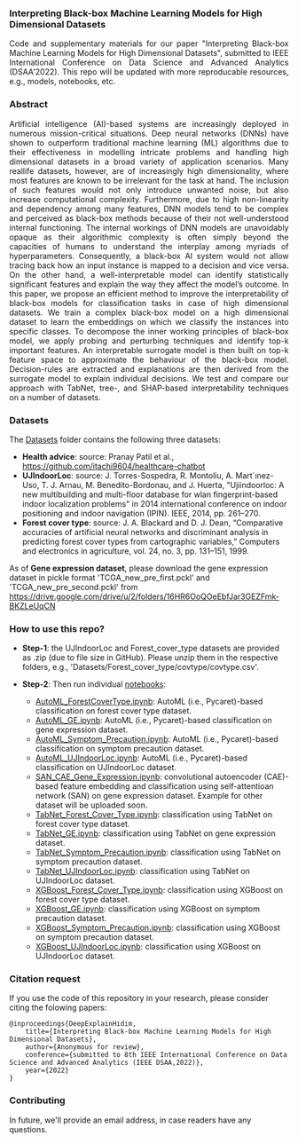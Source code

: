 ### Interpreting Black-box Machine Learning Models for High Dimensional Datasets

<p align="justify">Code and supplementary materials for our paper "Interpreting Black-box Machine Learning Models for High Dimensional Datasets", submitted to IEEE International Conference on Data Science and Advanced Analytics (DSAA'2022). This repo will be updated with more reproducable resources, e.g., models, notebooks, etc.</p>

### Abstract ###
<p align="justify"> Artificial intelligence (AI)-based systems are increasingly deployed in numerous mission-critical situations. Deep neural networks (DNNs) have shown to outperform traditional machine learning (ML) algorithms due to their effectiveness in modelling intricate problems and handling high dimensional datasets in a broad variety of application scenarios. Many reallife datasets, however, are of increasingly high dimensionality, where most features are known to be irrelevant for the task at hand. The inclusion of such features would not only introduce unwanted noise, but also increase computational complexity. Furthermore, due to high non-linearity and dependency among many features, DNN models tend to be complex and perceived as black-box methods because of their not well-understood internal functioning. The internal workings of DNN models are unavoidably opaque as their algorithmic complexity is often simply beyond the capacities of humans to understand the interplay among myriads of hyperparameters. Consequently, a black-box AI system would not allow tracing back how an input instance is mapped to a decision and vice versa. On the other hand, a well-interpretable model can identify statistically significant features and explain the way they affect the model’s outcome. In this paper, we propose an efficient method to improve the interpretability of black-box models for classification tasks in case of high dimensional datasets. We train a complex black-box model on a high dimensional dataset to learn the embeddings on which we classify the instances into specific classes. To decompose the inner working principles of black-box model, we apply probing and perturbing techniques and identify top-k important features. An interpretable surrogate model is then built on top-k feature space to approximate the behaviour of the black-box model. Decision-rules are extracted and explanations are then derived from the surrogate model to explain individual decisions. We test and compare our approach with TabNet, tree-, and SHAP-based interpretability techniques on a number of datasets.</p>

### Datasets
The [Datasets](https://github.com/AwesomeDeepAI/DeepExplainHidim/tree/main/Datasets) folder contains the following three datasets: 
- **Health advice**: source: Pranay Patil et al., https://github.com/itachi9604/healthcare-chatbot
- **UJIndoorLoc**: source: J. Torres-Sospedra, R. Montoliu, A. Mart´ınez-Uso, T. J. Arnau, M. Benedito-Bordonau, and J. Huerta, "Ujiindoorloc: A new multibuilding and multi-floor database for wlan fingerprint-based indoor localization problems" in 2014 international conference on indoor positioning and indoor navigation (IPIN). IEEE, 2014, pp. 261–270.
- **Forest cover type**: source: J. A. Blackard and D. J. Dean, “Comparative accuracies of artificial neural networks and discriminant analysis in predicting forest cover types from cartographic variables,” Computers and electronics in agriculture, vol. 24, no. 3, pp. 131–151, 1999.

As of **Gene expression dataset**, please download the gene expression dataset in pickle format 'TCGA_new_pre_first.pckl' and 'TCGA_new_pre_second.pckl' from https://drive.google.com/drive/u/2/folders/16HR6OoQOeEbfJar3GEZFmk-BKZLeUqCN

### How to use this repo? 
- **Step-1**: the UJIndoorLoc and Forest_cover_type datasets are provided as .zip (due to file size in GitHub). Please unzip them in the respective folders, e.g., 'Datasets/Forest_cover_type/covtype/covtype.csv'. 
- **Step-2**: Then run individual [notebooks](https://github.com/AwesomeDeepAI/DeepExplainHidim/tree/main/notebooks):

    - [AutoML_ForestCoverType.ipynb](https://github.com/AwesomeDeepAI/DeepExplainHidim/tree/main/notebooks/AutoML_ForestCoverType.ipynb): AutoML (i.e., Pycaret)-based classification on forest cover type dataset. 
    - [AutoML_GE.ipynb](https://github.com/AwesomeDeepAI/DeepExplainHidim/tree/main/notebooks/AutoML_GE.ipynb): AutoML (i.e., Pycaret)-based classification on gene expression dataset. 
    - [AutoML_Symptom_Precaution.ipynb](https://github.com/AwesomeDeepAI/DeepExplainHidim/tree/main/notebooks/AutoML_Symptom_Precaution.ipynb): AutoML (i.e., Pycaret)-based classification on symptom precaution dataset. 
    - [AutoML_UJIndoorLoc.ipynb](https://github.com/AwesomeDeepAI/DeepExplainHidim/tree/main/notebooks/AutoML_UJIndoorLoc.ipynb): AutoML (i.e., Pycaret)-based classification on UJIndoorLoc dataset. 
    - [SAN_CAE_Gene_Expression.ipynb](https://github.com/AwesomeDeepAI/DeepExplainHidim/tree/main/notebooks/SAN_CAE_Gene_Expression.ipynb): convolutional autoencoder (CAE)-based feature embedding and classification using self-attentioan network (SAN) on gene expression dataset. Example for other dataset will be uploaded soon. 
    - [TabNet_Forest_Cover_Type.ipynb](https://github.com/AwesomeDeepAI/DeepExplainHidim/tree/main/notebooks/TabNet_Forest_Cover_Type.ipynb): classification using TabNet on forest cover type dataset. 
    - [TabNet_GE.ipynb](https://github.com/AwesomeDeepAI/DeepExplainHidim/tree/main/notebooks/TabNet_GE.ipynb): classification using TabNet on gene expression dataset. 
    - [TabNet_Symptom_Precaution.ipynb](https://github.com/AwesomeDeepAI/DeepExplainHidim/tree/main/notebooks/TabNet_Symptom_Precaution.ipynb): classification using TabNet on symptom precaution dataset.
    - [TabNet_UJIndoorLoc.ipynb](https://github.com/AwesomeDeepAI/DeepExplainHidim/tree/main/notebooks/TabNet_UJIndoorLoc.ipynb): classification using TabNet on  UJIndoorLoc dataset.
    - [XGBoost_Forest_Cover_Type.ipynb](https://github.com/AwesomeDeepAI/DeepExplainHidim/tree/main/notebooks/XGBoost_Forest_Cover_Type.ipynb): classification using XGBoost on forest cover type dataset. 
    - [XGBoost_GE.ipynb](https://github.com/AwesomeDeepAI/DeepExplainHidim/tree/main/notebooks/XGBoost_GE.ipynb): classification using XGBoost on symptom precaution dataset.
    - [XGBoost_Symptom_Precaution.ipynb](https://github.com/AwesomeDeepAI/DeepExplainHidim/tree/main/notebooks/XGBoost_Symptom_Precaution.ipynb): classification using XGBoost on symptom precaution dataset.
    - [XGBoost_UJIndoorLoc.ipynb](https://github.com/AwesomeDeepAI/DeepExplainHidim/tree/main/notebooks/XGBoost_UJIndoorLoc.ipynb): classification using XGBoost on UJIndoorLoc dataset. 

### Citation request ###
If you use the code of this repository in your research, please consider citing the folowing papers:

    @inproceedings{DeepExplainHidim,
        title={Interpreting Black-box Machine Learning Models for High Dimensional Datasets},
        author={Anonymous for review},
        conference={submitted to 8th IEEE International Conference on Data Science and Advanced Analytics (IEEE DSAA,2022)},
        year={2022}
    }

### Contributing ###
In future, we'll provide an email address, in case readers have any questions.
